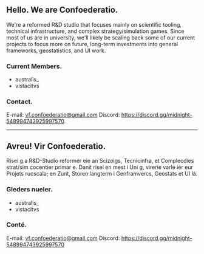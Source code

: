 ## Hello. We are Confoederatio.

We're a reformed R&D studio that focuses mainly on scientific tooling, technical infrastructure, and complex strategy/simulation games. Since most of us are in university, we'll likely be scaling back some of our current projects to focus more on future, long-term investments into general frameworks, geostatistics, and UI work.

### Current Members.
- australis_
- vistacitvs

### Contact.

E-mail: vf.confoederatio@gmail.com
Discord: https://discord.gg/midnight-548994743925997570

---

## Avreu! Vir Confoederatio.

Rísei g a R&D-Studio reformér eie an Scizoigs, Tecnicinfra, et Complecdies strat/sim cocentier primar e. Danit rísei en mest i Uni g, virerie varlé iér eur Projets rucscala; en Zunt, Storen langterm i Genframvercs, Geostats et UI lá.

### Gleders nueler.
- australis_
- vistacitvs

### Conté.

E-mail: vf.confoederatio@gmail.com
Discord: https://discord.gg/midnight-548994743925997570
